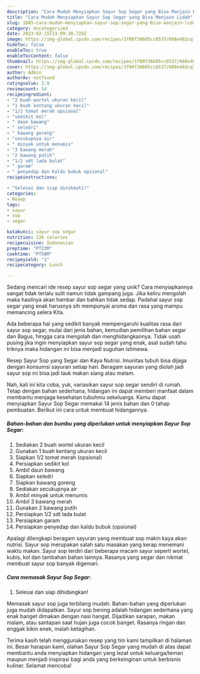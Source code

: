 ```yaml
---
description: "Cara Mudah Menyiapkan Sayur Sop Segar yang Bisa Manjain Lidah"
title: "Cara Mudah Menyiapkan Sayur Sop Segar yang Bisa Manjain Lidah"
slug: 1685-cara-mudah-menyiapkan-sayur-sop-segar-yang-bisa-manjain-lidah
category: Uncategorized
date: 2023-02-15T23:09:30.729Z
image: https://img-global.cpcdn.com/recipes/1f80f36605cc0537/680x482cq70/sayur-sop-segar-foto-resep-utama.jpg
hideToc: false
enableToc: true
enableTocContent: false
thumbnail: https://img-global.cpcdn.com/recipes/1f80f36605cc0537/680x482cq70/sayur-sop-segar-foto-resep-utama.jpg
cover: https://img-global.cpcdn.com/recipes/1f80f36605cc0537/680x482cq70/sayur-sop-segar-foto-resep-utama.jpg
author: Admin
authorAv: notfound
ratingvalue: 3.9
reviewcount: 14
recipeingredient:
- "2 buah wortel ukuran kecil"
- "1 buah kentang ukuran kecil"
- "1/2 tomat merah opsional"
- "sedikit kol"
- " daun bawang"
- " seledri"
- " bawang goreng"
- "secukupnya air"
- " minyak untuk menumis"
- "3 bawang merah"
- "2 bawang putih"
- "1/2 sdt lada bulat"
- " garam"
- " penyedap dan kaldu bubuk opsional"
recipeinstructions:

- "Selesai dan siap dinikmati!"
categories:
- Resep
tags:
- sayur
- sop
- segar

katakunci: sayur sop segar 
nutrition: 126 calories
recipecuisine: Indonesian
preptime: "PT23M"
cooktime: "PT58M"
recipeyield: "1"
recipecategory: Lunch

---
```





Sedang mencari ide resep sayur sop segar yang unik? Cara menyiapkannya sangat tidak terlalu sulit namun tidak gampang juga. Jika keliru mengolah maka hasilnya akan hambar dan bahkan tidak sedap. Padahal sayur sop segar yang enak harusnya sih mempunyai aroma dan rasa yang mampu memancing selera Kita.





Ada beberapa hal yang sedikit banyak mempengaruhi kualitas rasa dari sayur sop segar, mulai dari jenis bahan, kemudian pemilihan bahan segar dan Bagus, hingga cara mengolah dan menghidangkannya. Tidak usah pusing jika ingin menyiapkan sayur sop segar yang enak,      asal sudah tahu triknya maka hidangan ini bisa menjadi suguhan istimewa.














Resep Sayur Sop yang Segar dan Kaya Nutrisi. Imunitas tubuh bisa dijaga dengan konsumsi sayuran setiap hari. Beragam sayuran yang diolah jadi sayur sop ini bisa jadi lauk makan siang atau malam.






Nah, kali ini kita coba, yuk, variasikan sayur sop segar sendiri di rumah. Tetap dengan bahan sederhana, hidangan ini dapat memberi manfaat dalam membantu menjaga kesehatan tubuhmu sekeluarga. Kamu dapat menyiapkan Sayur Sop Segar memakai 14 jenis bahan dan 0 tahap pembuatan. Berikut ini cara untuk membuat hidangannya.

<!--inarticleads1-->

##### Bahan-bahan dan bumbu yang diperlukan untuk menyiapkan Sayur Sop Segar:

1. Sediakan 2 buah wortel ukuran kecil
1. Gunakan 1 buah kentang ukuran kecil
1. Siapkan 1/2 tomat merah (opsional)
1. Persiapkan sedikit kol
1. Ambil  daun bawang
1. Siapkan  seledri
1. Siapkan  bawang goreng
1. Sediakan secukupnya air
1. Ambil  minyak untuk menumis
1. Ambil 3 bawang merah
1. Gunakan 2 bawang putih
1. Persiapkan 1/2 sdt lada bulat
1. Persiapkan  garam
1. Persiapkan  penyedap dan kaldu bubuk (opsional)


Apalagi dilengkapi beragam sayuran yang membuat sop makin kaya akan nutrisi. Sayur sop merupakan salah satu masakan yang kerap menemani waktu makan. Sayur sop terdiri dari beberapa macam sayur seperti wortel, kubis, kol dan tambahan bahan lainnya. Rasanya yang segar dan nikmat membuat sayur sop banyak digemari. 

<!--inarticleads2-->

##### Cara memasak Sayur Sop Segar:


1. Selesai dan siap dihidangkan!

Memasak sayur sop juga terbilang mudah. Bahan-bahan yang diperlukan juga mudah didapatkan. Sayur sop bening adalah hidangan sederhana yang enak banget dimakan dengan nasi hangat. Dijadikan sarapan, makan malam, atau santapan saat hujan juga cocok banget. Rasanya ringan dan enggak bikin enek, malah ketagihan. 

Terima kasih telah menggunakan resep yang tim kami tampilkan di halaman ini. Besar harapan kami, olahan Sayur Sop Segar yang mudah di atas dapat membantu anda menyiapkan hidangan yang lezat untuk keluarga/teman maupun menjadi inspirasi bagi anda yang berkeinginan untuk berbisnis kuliner. Selamat mencoba!
